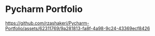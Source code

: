 # Pycharm Portfolio



https://github.com/rzashakeri/Pycharm-Portfolio/assets/62311769/9a281813-fa8f-4a98-9c24-43369ecf8426

